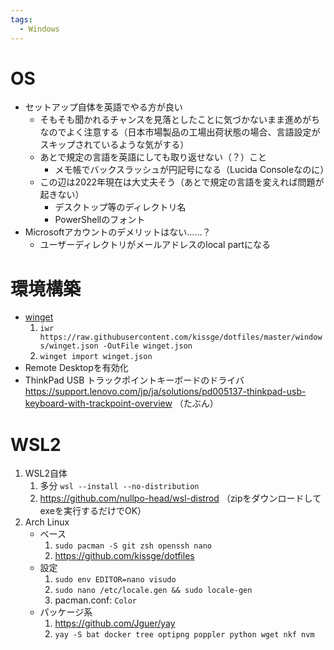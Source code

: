 ```yaml
---
tags:
  - Windows
---
```


# OS

- セットアップ自体を英語でやる方が良い
  - そもそも聞かれるチャンスを見落としたことに気づかないまま進めがちなのでよく注意する（日本市場製品の工場出荷状態の場合、言語設定がスキップされているような気がする）
  - あとで規定の言語を英語にしても取り返せない（？）こと
    - メモ帳でバックスラッシュが円記号になる（Lucida Consoleなのに）
  - この辺は2022年現在は大丈夫そう（あとで規定の言語を変えれば問題が起きない）
    - デスクトップ等のディレクトリ名
    - PowerShellのフォント
- Microsoftアカウントのデメリットはない……？
  - ユーザーディレクトリがメールアドレスのlocal partになる

# 環境構築

- [winget](https://github.com/kissge/dotfiles/blob/master/windows/winget.json)
   1. `iwr https://raw.githubusercontent.com/kissge/dotfiles/master/windows/winget.json -OutFile winget.json`
   2. `winget import winget.json`
- Remote Desktopを有効化
- ThinkPad USB トラックポイントキーボードのドライバ https://support.lenovo.com/jp/ja/solutions/pd005137-thinkpad-usb-keyboard-with-trackpoint-overview （たぶん）

# WSL2

1. WSL2自体
   1. 多分 `wsl --install --no-distribution`
   2. https://github.com/nullpo-head/wsl-distrod （zipをダウンロードしてexeを実行するだけでOK）
2. Arch Linux
   - ベース
     1. `sudo pacman -S git zsh openssh nano`
     2. https://github.com/kissge/dotfiles
   - 設定
     1. `sudo env EDITOR=nano visudo`
     2. `sudo nano /etc/locale.gen && sudo locale-gen`
     3. pacman.conf: `Color`
   - パッケージ系
     1. https://github.com/Jguer/yay
     2. `yay -S bat docker tree optipng poppler python wget nkf nvm`
